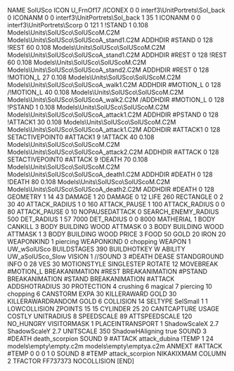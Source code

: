 NAME SolUSco
ICON U_FrnOf17
/ICONEX 0 0 interf3\UnitPortrets\Sol_back 0
ICONANM 0 0 interf3\UnitPortrets\Sol_back 1 35 1
ICONANM 0 0 interf3\UnitPortrets\Scorp 0 121 1
!STAND          1 0.108 Models\Units\SolUSco\SolUScoM.C2M Models\Units\SolUSco\SolUScoA_stand1.C2M
ADDHDIR #STAND 0 128
!REST          60 0.108 Models\Units\SolUSco\SolUScoM.C2M Models\Units\SolUSco\SolUScoA_stand1.C2M
ADDHDIR #REST 0 128
!REST          60 0.108 Models\Units\SolUSco\SolUScoM.C2M Models\Units\SolUSco\SolUScoA_stand2.C2M
ADDHDIR #REST 0 128
!MOTION_L      27 0.108 Models\Units\SolUSco\SolUScoM.C2M Models\Units\SolUSco\SolUScoA_walk1.C2M
ADDHDIR #MOTION_L 0 128
/!MOTION_L      40 0.108 Models\Units\SolUSco\SolUScoM.C2M Models\Units\SolUSco\SolUScoA_walk2.C2M
/ADDHDIR #MOTION_L 0 128
!PSTAND        1  0.108 Models\Units\SolUSco\SolUScoM.C2M Models\Units\SolUSco\SolUScoA_attack1.C2M
ADDHDIR #PSTAND 0 128 
!ATTACK1       30 0.108 Models\Units\SolUSco\SolUScoM.C2M Models\Units\SolUSco\SolUScoA_attack1.C2M
ADDHDIR #ATTACK1 0 128
SETACTIVEPOINT0 #ATTACK1 9
!ATTACK        40 0.108 Models\Units\SolUSco\SolUScoM.C2M Models\Units\SolUSco\SolUScoA_attack2.C2M
ADDHDIR #ATTACK 0 128
SETACTIVEPOINT0 #ATTACK 9
!DEATH         70 0.108 Models\Units\SolUSco\SolUScoM.C2M Models\Units\SolUSco\SolUScoA_death1.C2M
ADDHDIR #DEATH 0 128
!DEATH         80 0.108 Models\Units\SolUSco\SolUScoM.C2M Models\Units\SolUSco\SolUScoA_death2.C2M
ADDHDIR #DEATH 0 128
GEOMETRY 1 14 43
DAMAGE   1 20
DAMAGE   0 12
LIFE     260
RECTANGLE 0 2 30 40
ATTACK_RADIUS 1 0 160
ATTACK_PAUSE 1 100
ATTACK_RADIUS 0 0 80
ATTACK_PAUSE 0 10
NOPAUSEDATTACK 0
SEARCH_ENEMY_RADIUS 500
DET_RADIUS 		1 57 7000
DET_RADIUS 		0 0 8000
MATHERIAL 1 BODY
CANKILL 3 BODY BUILDING WOOD
ATTMASK 0 3 BODY BUILDING WOOD 
ATTMASK 1 3 BODY BUILDING WOOD
PRICE 3 FOOD 50 GOLD 20 IRON 20
WEAPONKIND 1 piercing
WEAPONKIND 0 chopping
WEAPON 1 UW_wSolUSco
BUILDSTAGES 390
BUILDHOTKEY		W
ABILITY UW_aSolUSco_Slow
VISION 1
//SOUND 3 #DEATH DEASE
STANDGROUND
INFO 0 28
VES 30
MOTIONSTYLE SINGLESTEP
ROTATE 12
MOVEBREAK #MOTION_L
BREAKANIMATION #REST
BREAKANIMATION #PSTAND
BREAKANIMATION #STAND
BREAKANIMATION #ATTACK
ADDSHOTRADIUS 30
PROTECTION 4 crushing 6 magical 7 piercing 10 chopping 6
CANSTORM
EXPA 30
KILLERAWARD             GOLD 30
KILLERAWARDRANDOM       GOLD 6
COLLISION 14
SELTYPE SelSmall 1 1
LOWCOLLISION
ZPOINTS 15 15
CYLINDER 25 20
CANTCAPTURE
USAGE COSTLY
UNITRADIUS 8
SPEEDSCALE 89
ATTSPEEDSCALE 120
NO_HUNGRY
VISITORMASK 		1
PLACEINTRANSPORT 	1
ShadowScaleX 2.7
ShadowScaleY 2.7
UNITSCALE 350
ShadowHAligning true
SOUND 3 #DEATH death_scorpion
SOUND 9 #ATTACK attack_dubina
!TEMP  1 24 models\empty\empty.c2m models\empty\emptya.c2m
ANMEXT #ATTACK #TEMP 0 0 0 1 0
SOUND 8 #TEMP attack_scorpion
NIKAKIXMAM
COLUMN 2
TFACTOR FF737373
NOCOLLISION
[END]
